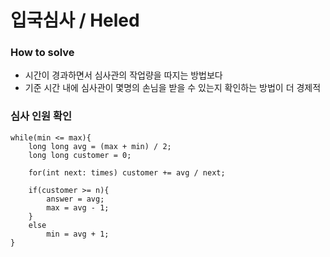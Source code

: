 # 입국심사 / Heled
### How to solve
- 시간이 경과하면서 심사관의 작업량을 따지는 방법보다
- 기준 시간 내에 심사관이 몇명의 손님을 받을 수 있는지 확인하는 방법이 더 경제적

### 심사 인원 확인
    while(min <= max){
        long long avg = (max + min) / 2;
        long long customer = 0;
        
        for(int next: times) customer += avg / next;
        
        if(customer >= n){
            answer = avg;
            max = avg - 1;
        }
        else
            min = avg + 1;
    }
